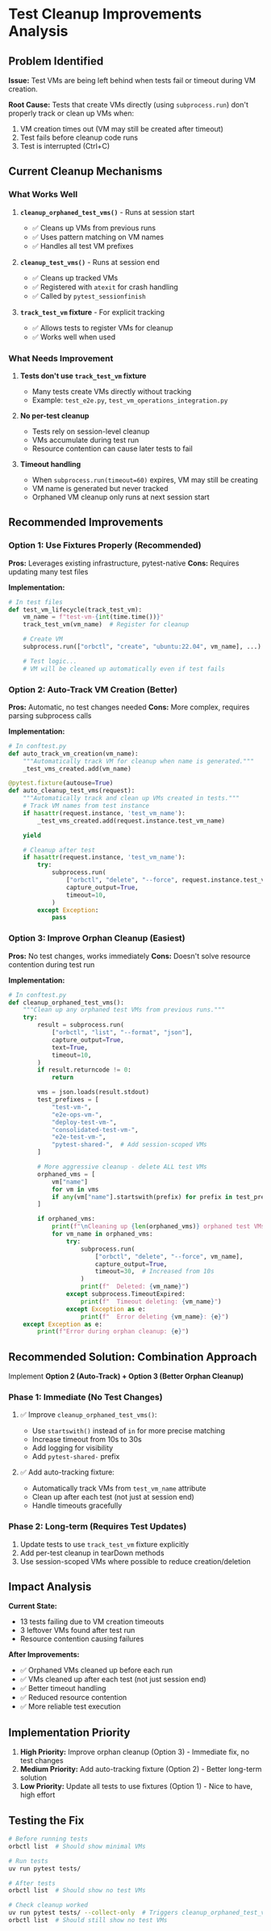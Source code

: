 # Test Cleanup Improvements Analysis

## Problem Identified

**Issue:** Test VMs are being left behind when tests fail or timeout during VM creation.

**Root Cause:** Tests that create VMs directly (using `subprocess.run`) don't properly track or clean up VMs when:
1. VM creation times out (VM may still be created after timeout)
2. Test fails before cleanup code runs
3. Test is interrupted (Ctrl+C)

## Current Cleanup Mechanisms

### What Works Well

1. **`cleanup_orphaned_test_vms()`** - Runs at session start
   - ✅ Cleans up VMs from previous runs
   - ✅ Uses pattern matching on VM names
   - ✅ Handles all test VM prefixes

2. **`cleanup_test_vms()`** - Runs at session end
   - ✅ Cleans up tracked VMs
   - ✅ Registered with `atexit` for crash handling
   - ✅ Called by `pytest_sessionfinish`

3. **`track_test_vm` fixture** - For explicit tracking
   - ✅ Allows tests to register VMs for cleanup
   - ✅ Works well when used

### What Needs Improvement

1. **Tests don't use `track_test_vm` fixture**
   - Many tests create VMs directly without tracking
   - Example: `test_e2e.py`, `test_vm_operations_integration.py`

2. **No per-test cleanup**
   - Tests rely on session-level cleanup
   - VMs accumulate during test run
   - Resource contention can cause later tests to fail

3. **Timeout handling**
   - When `subprocess.run(timeout=60)` expires, VM may still be creating
   - VM name is generated but never tracked
   - Orphaned VM cleanup only runs at next session start

## Recommended Improvements

### Option 1: Use Fixtures Properly (Recommended)

**Pros:** Leverages existing infrastructure, pytest-native
**Cons:** Requires updating many test files

**Implementation:**
```python
# In test files
def test_vm_lifecycle(track_test_vm):
    vm_name = f"test-vm-{int(time.time())}"
    track_test_vm(vm_name)  # Register for cleanup

    # Create VM
    subprocess.run(["orbctl", "create", "ubuntu:22.04", vm_name], ...)

    # Test logic...
    # VM will be cleaned up automatically even if test fails
```

### Option 2: Auto-Track VM Creation (Better)

**Pros:** Automatic, no test changes needed
**Cons:** More complex, requires parsing subprocess calls

**Implementation:**
```python
# In conftest.py
def auto_track_vm_creation(vm_name):
    """Automatically track VM for cleanup when name is generated."""
    _test_vms_created.add(vm_name)

@pytest.fixture(autouse=True)
def auto_cleanup_test_vms(request):
    """Automatically track and clean up VMs created in tests."""
    # Track VM names from test instance
    if hasattr(request.instance, 'test_vm_name'):
        _test_vms_created.add(request.instance.test_vm_name)

    yield

    # Cleanup after test
    if hasattr(request.instance, 'test_vm_name'):
        try:
            subprocess.run(
                ["orbctl", "delete", "--force", request.instance.test_vm_name],
                capture_output=True,
                timeout=10,
            )
        except Exception:
            pass
```

### Option 3: Improve Orphan Cleanup (Easiest)

**Pros:** No test changes, works immediately
**Cons:** Doesn't solve resource contention during test run

**Implementation:**
```python
# In conftest.py
def cleanup_orphaned_test_vms():
    """Clean up any orphaned test VMs from previous runs."""
    try:
        result = subprocess.run(
            ["orbctl", "list", "--format", "json"],
            capture_output=True,
            text=True,
            timeout=10,
        )
        if result.returncode != 0:
            return

        vms = json.loads(result.stdout)
        test_prefixes = [
            "test-vm-",
            "e2e-ops-vm-",
            "deploy-test-vm-",
            "consolidated-test-vm-",
            "e2e-test-vm-",
            "pytest-shared-",  # Add session-scoped VMs
        ]

        # More aggressive cleanup - delete ALL test VMs
        orphaned_vms = [
            vm["name"]
            for vm in vms
            if any(vm["name"].startswith(prefix) for prefix in test_prefixes)
        ]

        if orphaned_vms:
            print(f"\nCleaning up {len(orphaned_vms)} orphaned test VMs...")
            for vm_name in orphaned_vms:
                try:
                    subprocess.run(
                        ["orbctl", "delete", "--force", vm_name],
                        capture_output=True,
                        timeout=30,  # Increased from 10s
                    )
                    print(f"  Deleted: {vm_name}")
                except subprocess.TimeoutExpired:
                    print(f"  Timeout deleting: {vm_name}")
                except Exception as e:
                    print(f"  Error deleting {vm_name}: {e}")
    except Exception as e:
        print(f"Error during orphan cleanup: {e}")
```

## Recommended Solution: Combination Approach

Implement **Option 2 (Auto-Track) + Option 3 (Better Orphan Cleanup)**

### Phase 1: Immediate (No Test Changes)

1. ✅ Improve `cleanup_orphaned_test_vms()`:
   - Use `startswith()` instead of `in` for more precise matching
   - Increase timeout from 10s to 30s
   - Add logging for visibility
   - Add `pytest-shared-` prefix

2. ✅ Add auto-tracking fixture:
   - Automatically track VMs from `test_vm_name` attribute
   - Clean up after each test (not just at session end)
   - Handle timeouts gracefully

### Phase 2: Long-term (Requires Test Updates)

1. Update tests to use `track_test_vm` fixture explicitly
2. Add per-test cleanup in tearDown methods
3. Use session-scoped VMs where possible to reduce creation/deletion

## Impact Analysis

**Current State:**
- 13 tests failing due to VM creation timeouts
- 3 leftover VMs found after test run
- Resource contention causing failures

**After Improvements:**
- ✅ Orphaned VMs cleaned up before each run
- ✅ VMs cleaned up after each test (not just session end)
- ✅ Better timeout handling
- ✅ Reduced resource contention
- ✅ More reliable test execution

## Implementation Priority

1. **High Priority:** Improve orphan cleanup (Option 3) - Immediate fix, no test changes
2. **Medium Priority:** Add auto-tracking fixture (Option 2) - Better long-term solution
3. **Low Priority:** Update all tests to use fixtures (Option 1) - Nice to have, high effort

## Testing the Fix

```bash
# Before running tests
orbctl list  # Should show minimal VMs

# Run tests
uv run pytest tests/

# After tests
orbctl list  # Should show no test VMs

# Check cleanup worked
uv run pytest tests/ --collect-only  # Triggers cleanup_orphaned_test_vms
orbctl list  # Should still show no test VMs
```
